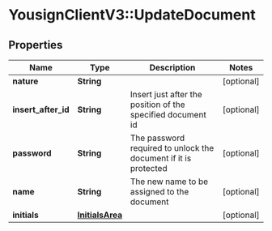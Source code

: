 # YousignClientV3::UpdateDocument

## Properties
Name | Type | Description | Notes
------------ | ------------- | ------------- | -------------
**nature** | **String** |  | [optional] 
**insert_after_id** | **String** | Insert just after the position of the specified document id | [optional] 
**password** | **String** | The password required to unlock the document if it is protected | [optional] 
**name** | **String** | The new name to be assigned to the document | [optional] 
**initials** | [**InitialsArea**](InitialsArea.md) |  | [optional] 

